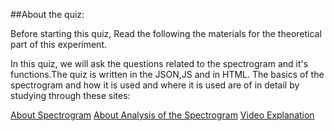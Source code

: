 ##About the quiz:

Before starting this quiz, Read the following the materials for the theoretical part of this experiment.

In this quiz, we will ask the questions related to the spectrogram and it's functions.The quiz is written in the JSON,JS and in HTML.
The basics of the spectrogram and how it is used and where it is used are of in detail by studying through these sites:

[About Spectrogram](https://en.wikipedia.org/wiki/Spectrogram)
[About Analysis of the Spectrogram](https://people.uwec.edu/walkerjs/DSP/spectrogram_analysis.htm)
[Video Explanation](https://www.youtube.com/watch?v=Gg4IHbiITd0)

